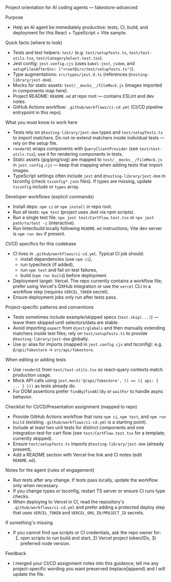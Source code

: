Project orientation for AI coding agents — fakestore-advanced

Purpose
- Help an AI agent be immediately productive: tests, CI, build, and deployment for this React + TypeScript + Vite sample.

Quick facts (where to look)
- Tests and test helpers: `test/` (e.g. `test/setupTests.ts`, `test/test-utils.tsx`, `test/CategorySelect.test.tsx`).
- Jest config: `jest.config.cjs` (uses `babel-jest`, `jsdom`, and `setupFilesAfterEnv: ["<rootDir>/test/setupTests.ts"]`).
- Type augmentations: `src/types/jest.d.ts` (references `@testing-library/jest-dom`).
- Mocks for static assets: `test/__mocks__/fileMock.js` (images imported in components map here).
- Project README: `README.md` at repo root — contains ESLint and dev notes.
- GitHub Actions workflow: `.github/workflows/ci-cd.yml` (CI/CD pipeline entrypoint in this repo).

What you must know to work here
- Tests rely on `@testing-library/jest-dom` types and `test/setupTests.ts` to import matchers. Do not re-extend matchers inside individual tests — rely on the setup file.
- `renderUI` wraps components with `QueryClientProvider` (see `test/test-utils.tsx`); use it for rendering components in tests.
- Static assets (jpg/png/svg) are mapped to `test/__mocks__/fileMock.js` in `jest.config.cjs` — keep that mapping when adding tests that import images.
- TypeScript settings often include `jest` and `@testing-library/jest-dom` in tsconfig (check `tsconfig*.json` files). If types are missing, update `tsconfig` include or `types` array.

Developer workflows (explicit commands)
- Install deps: `npm ci` or `npm install` in repo root.
- Run all tests: `npm test` (project uses Jest via npm scripts).
- Run a single test file: `npx jest test/CartFlow.test.tsx` or `npx jest path/to/test -i` (interactive).
- Run linter/build locally following `README.md` instructions; Vite dev server is `npm run dev` if present.

CI/CD specifics for this codebase
- CI lives in `.github/workflows/ci-cd.yml`. Typical CI job should:
  - install dependencies (use `npm ci`),
  - run typecheck (if added),
  - run `npm test` and fail on test failures,
  - build (`npm run build`) before deployment.
- Deployment target: Vercel. The repo currently contains a workflow file; prefer using Vercel's GitHub integration or use the `vercel` CLI in a workflow step (requires `VERCEL_TOKEN` secret).
- Ensure deployment jobs only run after tests pass.

Project-specific patterns and conventions
- Tests sometimes include example/skipped specs (`test.skip(...)`) — leave them skipped until selectors/data are stable.
- Avoid importing `expect` from `@jest/globals` and then manually extending matchers inside test files; rely on `test/setupTests.ts` to provide `@testing-library/jest-dom` globally.
- Use `@/` alias for imports (mapped in `jest.config.cjs` and tsconfig): e.g. `@/api/fakestore` -> `src/api/fakestore`.

When editing or adding tests
- Use `renderUI` from `test/test-utils.tsx` so react-query contexts match production usage.
- Mock API calls using `jest.mock('@/api/fakestore', () => ({ api: { ... } }))` as tests already do.
- For DOM assertions prefer `findBy`/`findAllBy` or `waitFor` to handle async behavior.

Checklist for CI/CD/Presentation assignment (mapped to repo)
- Provide GitHub Actions workflow that runs `npm ci`, `npm test`, and `npm run build` (existing `.github/workflows/ci-cd.yml` is a starting point).
- Include at least two unit tests for distinct components and one integration test for cart flow (see `test/CartFlow.test.tsx` for a template; currently skipped).
- Ensure `test/setupTests.ts` imports `@testing-library/jest-dom` (already present).
- Add a README section with Vercel live link and CI notes (edit `README.md`).

Notes for the agent (rules of engagement)
- Run tests after any change. If tests pass locally, update the workflow only when necessary.
- If you change types or tsconfig, restart TS server or ensure CI runs type checks.
- When deploying to Vercel in CI, read the repository's `.github/workflows/ci-cd.yml` and prefer adding a protected deploy step that uses `VERCEL_TOKEN` and `VERCEL_ORG_ID/PROJECT_ID` secrets.

If something's missing
- If you cannot find `npm` scripts or CI credentials, ask the repo owner for:
  1) npm scripts to run build and start, 2) Vercel project token/IDs, 3) preferred node version.

Feedback
- I merged your CI/CD assignment notes into this guidance; tell me any project-specific wording you want preserved (replace|append) and I will update the file.
